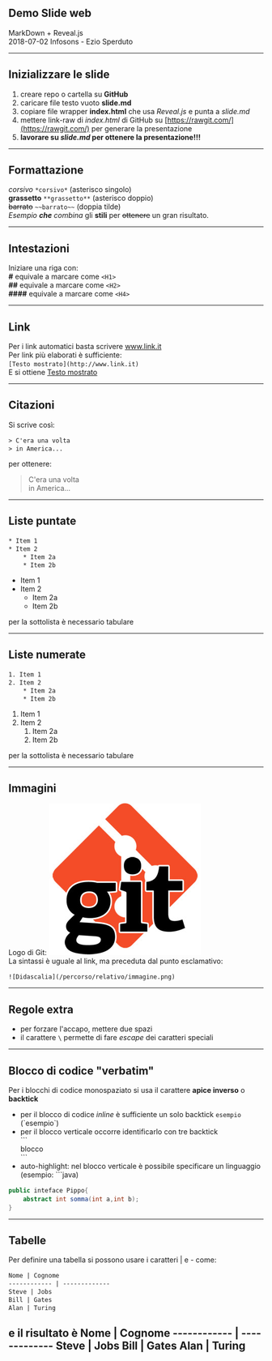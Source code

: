 <!-- .slide: data-background="#FFFFFF" -->
<!-- .slide: data-color="#333333" -->

## Demo Slide web
MarkDown + Reveal.js  
2018-07-02 Infosons - Ezio Sperduto

---

## Inizializzare le slide
1. creare repo o cartella su **GitHub**
2. caricare file testo vuoto **slide.md**
3. copiare file wrapper **index.html** che usa *Reveal.js* e punta a *slide.md*
4. mettere link-raw di *index.html* di GitHub su [https://rawgit.com/](https://rawgit.com/) per generare la presentazione
5. **lavorare su *slide.md* per ottenere la presentazione!!!**

---

## Formattazione
*corsivo* `*corsivo*` (asterisco singolo)  
**grassetto** `**grassetto**` (asterisco doppio)  
~~barrato~~ `~~barrato~~` (doppia tilde)   
*Esempio **che** combina* gli **stili** per ~~ottenere~~ un gran risultato.

---

## Intestazioni
Iniziare una riga con:  
**\#** equivale a marcare come `<H1>`  
**\##** equivale a marcare come `<H2>`  
**\####** equivale a marcare come `<H4>`  

---

## Link

Per i link automatici basta scrivere www.link.it  
Per link più elaborati è sufficiente:  
`[Testo mostrato](http://www.link.it)`  
E si ottiene [Testo mostrato](http://www.link.it)

---

## Citazioni

Si scrive così:
```
> C'era una volta
> in America...
```

per ottenere:
> C'era una volta  
> in America...

---

## Liste puntate
```
* Item 1
* Item 2
	* Item 2a
	* Item 2b
```
* Item 1
* Item 2
	* Item 2a
	* Item 2b

per la sottolista è necessario tabulare	

---

## Liste numerate
```
1. Item 1
2. Item 2
	* Item 2a
	* Item 2b
```
1. Item 1
2. Item 2
	1. Item 2a
	2. Item 2b

per la sottolista è necessario tabulare	

---

## Immagini
Logo di Git: ![Git Logo](git.jpg)  
La sintassi è uguale al link, ma preceduta dal punto esclamativo:
```
![Didascalia](/percorso/relativo/immagine.png)
```
---

## Regole extra

* per forzare l'accapo, mettere due spazi
* il carattere `\` permette di fare *escape* dei caratteri speciali

---

## Blocco di codice "verbatim"

Per i blocchi di codice monospaziato si usa il carattere **apice inverso** o **backtick**  
* per il blocco di codice *inline* è sufficiente un solo backtick `esempio` (\`esempio\`)
* per il blocco verticale occorre identificarlo con tre backtick  
\```  
blocco  
\```  
* auto-highlight: nel blocco verticale è possibile specificare un linguaggio (esempio: \```java)
```java
public inteface Pippo{
	abstract int somma(int a,int b);
}
```
---

## Tabelle
Per definire una tabella si possono usare i caratteri \| e \- come:
```
Nome | Cognome
------------ | -------------
Steve | Jobs
Bill | Gates
Alan | Turing
```
e il risultato è
Nome | Cognome
------------ | -------------
Steve | Jobs
Bill | Gates
Alan | Turing
---